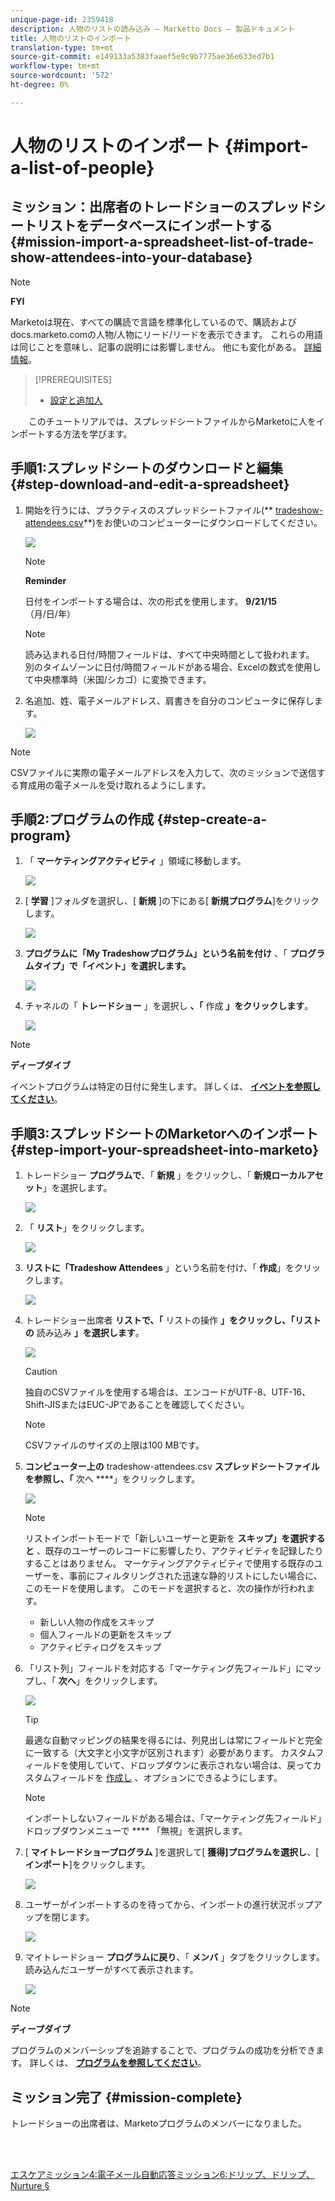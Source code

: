 ```yaml
---
unique-page-id: 2359418
description: 人物のリストの読み込み — Marketto Docs — 製品ドキュメント
title: 人物のリストのインポート
translation-type: tm+mt
source-git-commit: e149133a5383faaef5e9c9b7775ae36e633ed7b1
workflow-type: tm+mt
source-wordcount: '572'
ht-degree: 0%

---
```



# 人物のリストのインポート {#import-a-list-of-people}

## ミッション：出席者のトレードショーのスプレッドシートリストをデータベースにインポートする {#mission-import-a-spreadsheet-list-of-trade-show-attendees-into-your-database}

>[!NOTE]
>
>**FYI**
>
>Marketoは現在、すべての購読で言語を標準化しているので、購読およびdocs.marketo.comの人物/人物にリード/リードを表示できます。 これらの用語は同じことを意味し、記事の説明には影響しません。 他にも変化がある。 [詳細情報](http://docs.marketo.com/display/DOCS/Updates+to+Marketo+Terminology)。

>[!PREREQUISITES]
>
>* [設定と追加人](get-set-up-and-add-a-person.md)

>



`   
`  このチュートリアルでは、スプレッドシートファイルからMarketoに人をインポートする方法を学びます。

## 手順1:スプレッドシートのダウンロードと編集 {#step-download-and-edit-a-spreadsheet}

1. 開始を行うには、プラクティスのスプレッドシートファイル(** [tradeshow-attendees.csv](http://docs.marketo.com/display/docs/assets/tradeshow-attendees.csv)**)をお使いのコンピューターにダウンロードしてください。

   ![](assets/image2014-9-24-12-3a5-3a0.png)

   >[!NOTE]
   >
   >**Reminder**
   >
   >
   >日付をインポートする場合は、次の形式を使用します。 **9/21/15** （月/日/年）

   >[!NOTE]
   >
   >読み込まれる日付/時間フィールドは、すべて中央時間として扱われます。 別のタイムゾーンに日付/時間フィールドがある場合、Excelの数式を使用して中央標準時（米国/シカゴ）に変換できます。

1. 名追加、姓、電子メールアドレス、肩書きを自分のコンピュータに保存します。

   ![](assets/image2014-9-24-12-3a5-3a30.png)

>[!NOTE]
>
>CSVファイルに実際の電子メールアドレスを入力して、次のミッションで送信する育成用の電子メールを受け取れるようにします。

## 手順2:プログラムの作成 {#step-create-a-program}

1. 「 **マーケティングアクティビティ** 」領域に移動します。

   ![](assets/ma-2.png)

1. [ **学習** ]フォルダを選択し、[ **新規** ]の下にある[ **新規プログラム**]をクリックします。

   ![](assets/image2014-9-24-12-3a21-3a13.png)

1. **プログラムに「My Tradeshowプログラム」という名前を付け** 、「 **プログラムタイプ」で「イベント」を選択します。**

   ![](assets/image2014-9-24-12-3a21-3a25.png)

1. チャネルの「 **トレードショー** 」を選択し **、「** 作成 **」をクリックします**。

   ![](assets/image2014-9-24-12-3a21-3a39.png)

>[!NOTE]
>
>**ディープダイブ**
>
>イベントプログラムは特定の日付に発生します。 詳しくは、 [**イベントを参照してください**](http://docs.marketo.com/display/docs/events)。

## 手順3:スプレッドシートのMarketorへのインポート {#step-import-your-spreadsheet-into-marketo}

1. トレードショー **プログラムで**、「 **新規** 」をクリックし、「 **新規ローカルアセット**」を選択します。

   ![](assets/seven-3.png)

1. 「 **リスト**」をクリックします。

   ![](assets/image2014-9-24-12-3a22-3a56.png)

1. **リストに「Tradeshow Attendees** 」という名前を付け、「 **作成**」をクリックします。

   ![](assets/image2014-9-24-12-3a23-3a9.png)

1. トレードショー出席者 **リストで、「** リストの操作 **」をクリックし、「リストの** 読み込み **」を選択します**。

   ![](assets/ten-2.png)

   >[!CAUTION]
   >
   >独自のCSVファイルを使用する場合は、エンコードがUTF-8、UTF-16、Shift-JISまたはEUC-JPであることを確認してください。

   >[!NOTE]
   >
   >CSVファイルのサイズの上限は100 MBです。

1. **コンピューター上の** tradeshow-attendees.csv **スプレッドシートファイルを参照し、「** 次へ ****」をクリックします。

   ![](assets/eleven-2.png)

   >[!NOTE]
   >
   >リストインポートモードで「新しいユーザーと更新を **スキップ」を選択すると** 、既存のユーザーのレコードに影響したり、アクティビティを記録したりすることはありません。 マーケティングアクティビティで使用する既存のユーザーを、事前にフィルタリングされた迅速な静的リストにしたい場合に、このモードを使用します。 このモードを選択すると、次の操作が行われます。
   >
   >    
   >    
   >    * 新しい人物の作成をスキップ
   >    * 個人フィールドの更新をスキップ
   >    * アクティビティログをスキップ


1. 「リスト列」フィールドを対応する「マーケティング先フィールド」にマップし、「 **次へ**」をクリックします。

   ![](assets/image2014-9-24-12-3a24-3a49.png)

   >[!TIP]
   >
   >最適な自動マッピングの結果を得るには、列見出しは常にフィールドと完全に一致する（大文字と小文字が区別されます）必要があります。 カスタムフィールドを使用していて、ドロップダウンに表示されない場合は、戻ってカスタムフィールドを [作成し](http://docs.marketo.com/display/DOCS/Create+a+Custom+Field+in+Marketo) 、オプションにできるようにします。

   >[!NOTE]
   >
   >インポートしないフィールドがある場合は、「マーケティング先フィールド」ドロップダウンメニューで **** 「無視」を選択します。

1. [ **マイトレードショープログラム** ]を選択して[ **獲得]プログラムを選択し**、[ **インポート**]をクリックします。

   ![](assets/image2014-9-24-12-3a25-3a1.png)

1. ユーザーがインポートするのを待ってから、インポートの進行状況ポップアップを閉じます。

   ![](assets/image2014-9-24-12-3a25-3a13.png)

1. マイトレードショー **プログラムに戻り**、「 **メンバ** 」タブをクリックします。 読み込んだユーザーがすべて表示されます。

   ![](assets/fifteen-1.png)

>[!NOTE]
>
>**ディープダイブ**
>
>プログラムのメンバーシップを追跡することで、プログラムの成功を分析できます。 詳しくは、 [**プログラムを参照してください**](http://docs.marketo.com/display/docs/programs)。

## ミッション完了 {#mission-complete}

トレードショーの出席者は、Marketoプログラムのメンバーになりました。

<br> 

[エスケアミッション4:電子メール自動応答](email-auto-response.md)[ミッション6:ドリップ、ドリップ、Nurture §](drip-drip-nurture.md)